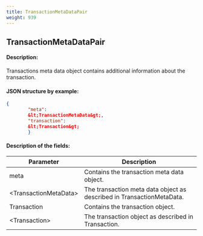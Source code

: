 ```yaml
---
title: TransactionMetaDataPair
weight: 939
---
```


 
## TransactionMetaDataPair 
#### Description: 
Transactions meta data object contains additional information about the transaction.

 
#### JSON structure by example: 
```json
{
        "meta":
        &lt;TransactionMetaData&gt;,
        "transaction":
        &lt;Transaction&gt;
        }
``` 
#### Description of the fields: 

| Parameter | Description |
|------|------|
| meta | Contains the transaction meta data object. |
| &lt;TransactionMetaData&gt; | The transaction meta data object as described in TransactionMetaData.  |
| Transaction | Contains the transaction object. |
| &lt;Transaction&gt; | The transaction object as described in Transaction.  |

 
